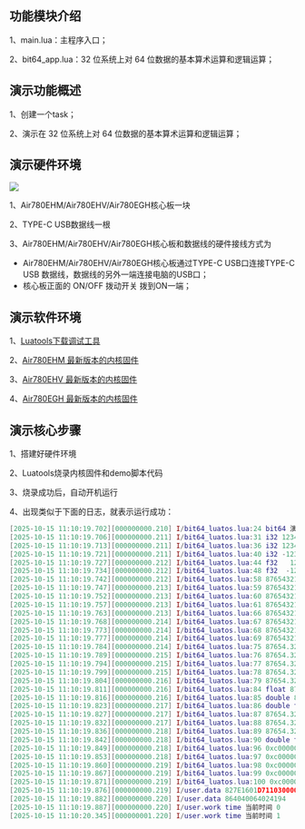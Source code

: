 ## 功能模块介绍

1、main.lua：主程序入口；

2、bit64_app.lua：32 位系统上对 64 位数据的基本算术运算和逻辑运算；

## 演示功能概述

1、创建一个task；

2、演示在 32 位系统上对 64 位数据的基本算术运算和逻辑运算；


## 演示硬件环境

![](https://docs.openluat.com/air780ehv/luatos/common/hwenv/image/Air780EHV2.png)

1、Air780EHM/Air780EHV/Air780EGH核心板一块

2、TYPE-C USB数据线一根

3、Air780EHM/Air780EHV/Air780EGH核心板和数据线的硬件接线方式为

- Air780EHM/Air780EHV/Air780EGH核心板通过TYPE-C USB口连接TYPE-C USB 数据线，数据线的另外一端连接电脑的USB口；
- 核心板正面的 ON/OFF 拨动开关 拨到ON一端；


## 演示软件环境

1、[Luatools下载调试工具](https://docs.openluat.com/air780ehv/luatos/common/download/)

2、[Air780EHM 最新版本的内核固件](https://docs.openluat.com/air780epm/luatos/firmware/version/)

3、[Air780EHV 最新版本的内核固件](https://docs.openluat.com/air780ehv/luatos/firmware/version/)

4、[Air780EGH 最新版本的内核固件](https://docs.openluat.com/air780egh/luatos/firmware/version/)


## 演示核心步骤

1、搭建好硬件环境

2、Luatools烧录内核固件和demo脚本代码

3、烧录成功后，自动开机运行

4、出现类似于下面的日志，就表示运行成功：

``` lua
[2025-10-15 11:10:19.702][000000000.210] I/bit64_luatos.lua:24 bit64 演示
[2025-10-15 11:10:19.706][000000000.211] I/bit64_luatos.lua:31 i32 123456 0x1e240
[2025-10-15 11:10:19.713][000000000.211] I/bit64_luatos.lua:36 i32 12345678 0xbc614e
[2025-10-15 11:10:19.721][000000000.211] I/bit64_luatos.lua:40 i32 -12345678 0xff439eb2
[2025-10-15 11:10:19.727][000000000.212] I/bit64_luatos.lua:44 f32   12.3423   12.3423
[2025-10-15 11:10:19.734][000000000.212] I/bit64_luatos.lua:48 f32  -12.3423  -12.3423
[2025-10-15 11:10:19.742][000000000.212] I/bit64_luatos.lua:58 87654321+12345678= 99999999
[2025-10-15 11:10:19.747][000000000.213] I/bit64_luatos.lua:59 87654321-12345678= 75308643
[2025-10-15 11:10:19.752][000000000.213] I/bit64_luatos.lua:60 87654321*12345678= 1082152022374638
[2025-10-15 11:10:19.757][000000000.213] I/bit64_luatos.lua:61 87654321/12345678= 7
[2025-10-15 11:10:19.763][000000000.213] I/bit64_luatos.lua:66 87654321+1234567= 88888888
[2025-10-15 11:10:19.768][000000000.214] I/bit64_luatos.lua:67 87654321-1234567= 86419754
[2025-10-15 11:10:19.773][000000000.214] I/bit64_luatos.lua:68 87654321*1234567= 108215132114007
[2025-10-15 11:10:19.777][000000000.214] I/bit64_luatos.lua:69 87654321/1234567= 71
[2025-10-15 11:10:19.784][000000000.214] I/bit64_luatos.lua:75 87654.326+12345=   99999.3
[2025-10-15 11:10:19.789][000000000.215] I/bit64_luatos.lua:76 87654.326+12345= 99999.328125
[2025-10-15 11:10:19.794][000000000.215] I/bit64_luatos.lua:77 87654.326-12345= 75309.328125
[2025-10-15 11:10:19.799][000000000.215] I/bit64_luatos.lua:78 87654.326*12345= 1.082093e+09
[2025-10-15 11:10:19.804][000000000.216] I/bit64_luatos.lua:79 87654.326/12345= 7.100391
[2025-10-15 11:10:19.811][000000000.216] I/bit64_luatos.lua:84 float 87654.32+12345.67=  100000.0
[2025-10-15 11:10:19.816][000000000.216] I/bit64_luatos.lua:85 double 87654.32+12345.67= 99999.990234
[2025-10-15 11:10:19.823][000000000.217] I/bit64_luatos.lua:86 double to float 87654.32+12345.67=  100000.0
[2025-10-15 11:10:19.827][000000000.217] I/bit64_luatos.lua:87 87654.32-12345.67= 75308.650391
[2025-10-15 11:10:19.832][000000000.217] I/bit64_luatos.lua:88 87654.32*12345.67= 1.082151e+09
[2025-10-15 11:10:19.836][000000000.218] I/bit64_luatos.lua:89 87654.32/12345.67= 7.100005
[2025-10-15 11:10:19.842][000000000.218] I/bit64_luatos.lua:90 double to int64 87654.32/12345.67= 7
[2025-10-15 11:10:19.849][000000000.218] I/bit64_luatos.lua:96 0xc0000000 << 8 = 0xc000000000
[2025-10-15 11:10:19.853][000000000.218] I/bit64_luatos.lua:97 0xc000000000+2= 0xc000000002
[2025-10-15 11:10:19.860][000000000.219] I/bit64_luatos.lua:98 0xc000000000-2= 0xbffffffffe
[2025-10-15 11:10:19.867][000000000.219] I/bit64_luatos.lua:99 0xc000000000*2= 0x18000000000
[2025-10-15 11:10:19.871][000000000.219] I/bit64_luatos.lua:100 0xc000000000/2= 0x6000000000
[2025-10-15 11:10:19.876][000000000.219] I/user.data 827E1601D711030000 18
[2025-10-15 11:10:19.882][000000000.220] I/user.data 864040064024194
[2025-10-15 11:10:19.887][000000000.220] I/user.work time 当前时间 0
[2025-10-15 11:10:20.345][000000001.220] I/user.work time 当前时间 1
```
